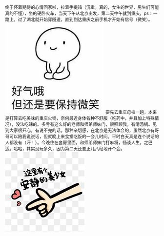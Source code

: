 终于怀着期待的心情回家啦，拉着手提箱（沉重，真的，女生的世界，男生们可能真的不懂），坐的硬卧火车，当天下午从北京出发，第二天中午就到重庆，ps：一路上，过了湖北就开始穿隧道，直到到达重庆之前手机才开始有信号（微笑）。
![picture1](./picture1.jpg)
要先去重庆母校一趟，本来是打算去吃美味的重庆火锅，奈何最近身体各种不舒服（吃药中，并且加上特殊情况），没法吃辣的。多亏有这么好的老师和师弟师妹门，很照顾我，有清汤锅。见到大家很开心，有说不完的话。那种亲切感，在北京是无法体会的，虽然北京有哥哥可以陪我说说话，但就晚上来食堂吃饭的一会儿时间。平时白天真是连个说话的人都没有（汗！）。今晚住在套房里面，和师弟师妹门打麻将，畅谈人生，之巴适。哈哈，其实没玩多久，因为第二天还要正儿八经地开个会。
![picture2](./picture2.jpg)
